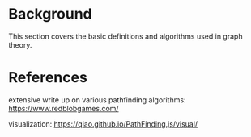 # Background
This section covers the basic definitions and algorithms used in graph theory.

# References
extensive write up on various pathfinding algorithms: https://www.redblobgames.com/

visualization: https://qiao.github.io/PathFinding.js/visual/

